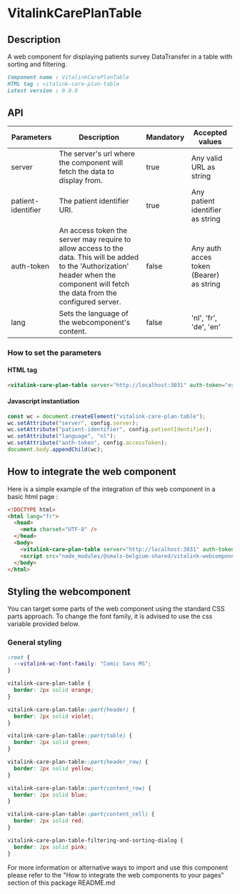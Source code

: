 # VitalinkCarePlanTable

## Description

A web component for displaying patients survey DataTransfer in a table with sorting and filtering.

```md
Component name : VitalinkCarePlanTable
HTML tag : vitalink-care-plan-table
Latest version : 0.0.9
```

## API

| Parameters         | Description                                                                                                                                                                             | Mandatory | Accepted values                         |
| ------------------ | --------------------------------------------------------------------------------------------------------------------------------------------------------------------------------------- | --------- | --------------------------------------- |
| server             | The server's url where the component will fetch the data to display from.                                                                                                               | true      | Any valid URL as string                 |
| patient-identifier | The patient identifier URI.                                                                                                                                                             | true      | Any patient identifier as string        |
| auth-token         | An access token the server may require to allow access to the data. This will be added to the 'Authorization' header when the component will fetch the data from the configured server. | false     | Any auth acces token (Bearer) as string |
| lang               | Sets the language of the webcomponent's content.                                                                                                                                        | false     | 'nl', 'fr', 'de', 'en'                  |

### How to set the parameters

#### HTML tag

```html
<vitalink-care-plan-table server="http://localhost:3031" auth-token="ey1531eaz2131eaz1a1e32za1e5za1e35za1ez53a1" patient-identifier="123" language="nl"></vitalink-care-plan-table>
```

#### Javascript instantiation

```typescript
const wc = document.createElement("vitalink-care-plan-table");
wc.setAttribute("server", config.server);
wc.setAttribute("patient-identifier", config.patientIdentifier);
wc.setAttribute("language", "nl");
wc.setAttribute("auth-token", config.accessToken);
document.body.appendChild(wc);
```

## How to integrate the web component

Here is a simple example of the integration of this web component in a basic html page :

```html
<!DOCTYPE html>
<html lang="fr">
  <head>
    <meta charset="UTF-8" />
  </head>
  <body>
    <vitalink-care-plan-table server="http://localhost:3031" auth-token="ey1531eaz2131eaz1a1e32za1e5za1e35za1ez53a1" patient-identifier="123" language="nl"></vitalink-care-plan-table>
    <script src="node_modules/@smals-belgium-shared/vitalink-webcomponents/VitalinkCarePlanTable/0.0.1/main.js"></script>
  </body>
</html>
```

## Styling the webcomponent

You can target some parts of the web component using the standard CSS parts approach.
To change the font family, it is advised to use the css variable provided below.

### General styling

```css
:root {
  --vitalink-wc-font-family: "Comic Sans MS";
}

vitalink-care-plan-table {
  border: 2px solid orange;
}

vitalink-care-plan-table::part(header) {
  border: 2px solid violet;
}

vitalink-care-plan-table::part(table) {
  border: 2px solid green;
}

vitalink-care-plan-table::part(header_row) {
  border: 2px solid yellow;
}

vitalink-care-plan-table::part(content_row) {
  border: 2px solid blue;
}

vitalink-care-plan-table::part(content_cell) {
  border: 2px solid red;
}

vitalink-care-plan-table-filtering-and-sorting-dialog {
  border: 2px solid pink;
}
```

For more information or alternative ways to import and use this component please refer to the "How to integrate the web components to your pages" section of this package README.md
